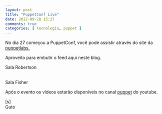 ```yaml
---
layout: post
title: "PuppetConf Live"
date: 2012-09-28 15:27
comments: true
categories: [ tecnologia, puppet ]
---
```


No dia 27 começou a PuppetConf, você pode assistir através do site da [puppetlabs.](http://puppetlabs.com/puppetconf-live/)

Aproveito para embutir o feed aqui neste blog.

Sala Robertson 

<script src="http://player.ooyala.com/player.js?height=480&deepLinkEmbedCode=xnOG55NTpgAhHRJicgB4vejcFFsXFVeQ&embedCode=xnOG55NTpgAhHRJicgB4vejcFFsXFVeQ&width=650&video_pcode=luaTIxOo0RP8pBPofOr-NQxIriPX"></script>
<br>
Sala Fisher
 
<script src="http://player.ooyala.com/player.js?height=480&deepLinkEmbedCode=E0Nm55NTpnT1r0ulKJ-uExolSOmV4Ymc&embedCode=E0Nm55NTpnT1r0ulKJ-uExolSOmV4Ymc&width=650&video_pcode=luaTIxOo0RP8pBPofOr-NQxIriPX"></script>

Após o evento os vídeos estarão disponíveis no canal [puppet](http://www.youtube.com/user/puppetlabsinc) do youtube.

[s]<br>
Guto
